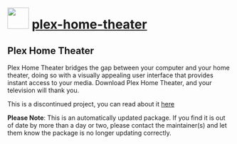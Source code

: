 ﻿# <img src="https://cdn.jsdelivr.net/gh/mkevenaar/chocolatey-packages@00649984b827ed056f3386428c4401cf6dab3a56/icons/plex-home-theater.png" width="48" height="48"/> [plex-home-theater](https://community.chocolatey.org/packages/plex-home-theater)

## Plex Home Theater

Plex Home Theater bridges the gap between your computer and your home theater, doing so with a visually appealing user interface that provides instant access to your media. Download Plex Home Theater, and your television will thank you.

This is a discontinued project, you can read about it [here](https://support.plex.tv/articles/212178138-why-plex-media-player-instead-of-continuing-with-plex-home-theater/)

**Please Note**: This is an automatically updated package. If you find it is
out of date by more than a day or two, please contact the maintainer(s) and
let them know the package is no longer updating correctly.
